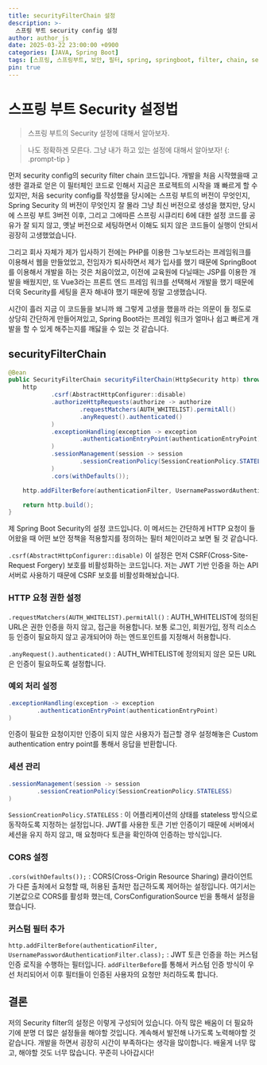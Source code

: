 ```yaml
---
title: securityFilterChain 설정
description: >-
  스프링 부트 security config 설정
author: author_js
date: 2025-03-22 23:00:00 +0900
categories: [JAVA, Spring Boot]
tags: [스프링, 스프링부트, 보안, 필터, spring, springboot, filter, chain, setting, config]
pin: true
---
```


# 스프링 부트 Security 설정법 
> 스프링 부트의 Security 설정에 대해서 알아보자.

> 나도 정확하겐 모른다. 그냥 내가 하고 있는 설정에 대해서 알아보자!
{: .prompt-tip }

먼저 security config의 security filter chain 코드입니다. 개발을 처음 시작했을때 고생한 결과로 얻은 이 필터체인 코드로 인해서 지금은
프로젝트의 시작을 꽤 빠르게 할 수 있지만, 처음 security config를 작성했을 당시에는 스프링 부트의 버전이 무엇인지, Spring Security 의 버전이
무엇인지 잘 몰라 그냥 최신 버전으로 생성을 했지만, 당시에 스프링 부트 3버전 이후, 그리고 그에따른 스프링 시큐리티 6에 대한 설정 코드를
공유가 잘 되지 않고, 옛날 버전으로 세팅하면서 이해도 되지 않은 코드들이 실행이 안되서 굉장히 고생했었습니다.

그리고 회사 자체가 제가 입사하기 전에는 PHP를 이용한 그누보드라는 프레임워크를 이용해서 웹을 만들었었고, 전임자가 퇴사하면서 제가 입사를 했기 때문에
SpringBoot를 이용해서 개발을 하는 것은 처음이었고, 이전에 교육원에 다닐때는 JSP를 이용한 개발을 배웠지만, 또 Vue3라는 프론트 엔드 프레임 워크를
선택해서 개발을 했기 때문에 더욱 Security를 세팅을 혼자 해내야 했기 때문에 정말 고생했습니다.

시간이 흘러 지금 이 코드들을 보니까 왜 그렇게 고생을 했을까 라는 의문이 들 정도로 상당히 간단하게 만들어져있고, Spring Boot라는 프레임 워크가
얼마나 쉽고 빠르게 개발을 할 수 있게 해주는지를 깨닳을 수 있는 것 같습니다.

## securityFilterChain
```java
@Bean
public SecurityFilterChain securityFilterChain(HttpSecurity http) throws Exception {
    http
            .csrf(AbstractHttpConfigurer::disable)
            .authorizeHttpRequests(authorize -> authorize
                    .requestMatchers(AUTH_WHITELIST).permitAll()
                    .anyRequest().authenticated()
            )
            .exceptionHandling(exception -> exception
                    .authenticationEntryPoint(authenticationEntryPoint)
            )
            .sessionManagement(session -> session
                    .sessionCreationPolicy(SessionCreationPolicy.STATELESS)
            )
            .cors(withDefaults());

    http.addFilterBefore(authenticationFilter, UsernamePasswordAuthenticationFilter.class);

    return http.build();
}
```

제 Spring Boot Security의 설정 코드입니다. 이 메서드는 간단하게 HTTP 요청이 들어왔을 때 어떤 보안 정책을 적용할지를 정의하는 필터 체인이라고
보면 될 것 같습니다.

`.csrf(AbstractHttpConfigurer::disable)` 이 설정은 먼저 CSRF(Cross-Site-Request Forgery) 보호를 비활성화하는 코드입니다. 저는 JWT
기반 인증을 하는 API 서버로 사용하기 때문에 CSRF 보호를 비활성화해놨습니다.

### HTTP 요청 권한 설정
`.requestMatchers(AUTH_WHITELIST).permitAll()` : AUTH_WHITELIST에 정의된 URL은 권한 인증을 하지 않고, 접근을 허용합니다. 보통 로그인,
회원가입, 정적 리소스 등 인증이 필요하지 않고 공개되어야 하는 엔드포인트를 지정해서 허용합니다.

`.anyRequest().authenticated()` : AUTH_WHITELIST에 정의되지 않은 모든 URL은 인증이 필요하도록 설정합니다.

### 예외 처리 설정
```java
.exceptionHandling(exception -> exception
        .authenticationEntryPoint(authenticationEntryPoint)
)
```
인증이 필요한 요청이지만 인증이 되지 않은 사용자가 접근할 경우 설정해놓은 Custom authentication entry point를 통해서 응답을 반환합니다.

### 세션 관리
```java
.sessionManagement(session -> session
        .sessionCreationPolicy(SessionCreationPolicy.STATELESS)
)
```

`SessionCreationPolicy.STATELESS` : 이 어플리케이션의 상태를 stateless 방식으로 동작하도록 지정하는 설정입니다. JWT를 사용한 토큰 기반
인증이기 때문에 서버에서 세션을 유지 하지 않고, 매 요청마다 토큰을 확인하여 인증하는 방식입니다.

### CORS 설정
`.cors(withDefaults());` : CORS(Cross-Origin Resource Sharing) 클라이언트가 다른 출처에서 요청할 때, 허용된 출처만 접근하도록 제어하는
설정입니다. 여기서는 기본값으로 CORS를 활성화 했는데, CorsConfigurationSource 빈을 통해서 설정을 했습니다.

### 커스텀 필터 추가
`http.addFilterBefore(authenticationFilter, UsernamePasswordAuthenticationFilter.class);` : JWT 토큰 인증을 하는 커스텀 인증
로직을 수행하는 필터입니다. `addFilterBefore`를 통해서 커스텀 인증 방식이 우선 처리되어서 이후 필터들이 인증된 사용자의 요청만 처리하도록 합니다.

## 결론
저의 Security filter의 설정은 이렇게 구성되어 있습니다. 아직 많은 배움이 더 필요하기에 분명 더 많은 설정들을 해야할 것입니다. 계속해서 발전해
나가도록 노력해야할 것 같습니다. 개발을 하면서 굉장히 시간이 부족하다는 생각을 많이합니다. 배울게 너무 많고, 해야할 것도 너무 많습니다. 꾸준히 나아갑시다!